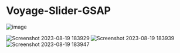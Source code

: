 # Voyage-Slider-GSAP

![image](https://github.com/kunal7216/Voyage-Slider-GSAP/assets/112888767/0a0668a4-aa90-41a2-9229-abecdcd5b9b7)

![Screenshot 2023-08-19 183929](https://github.com/kunal7216/Voyage-Slider-GSAP/assets/112888767/4ca8c94b-6ae9-4c29-b33e-1fd597218924)
![Screenshot 2023-08-19 183939](https://github.com/kunal7216/Voyage-Slider-GSAP/assets/112888767/c22db7c0-5620-4318-89a0-486d2b41c6be)
![Screenshot 2023-08-19 183947](https://github.com/kunal7216/Voyage-Slider-GSAP/assets/112888767/8939626b-afe2-4e49-bb0d-8d88c4c6a98e)
